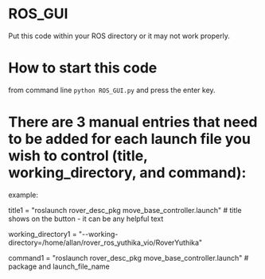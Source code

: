 # ROS_GUI

Put this code within your ROS directory or it may not work properly.

# How to start this code

from command line `python ROS_GUI.py` and press the enter key.

# There are 3 manual entries that need to be added for each launch file you wish to control (title, working_directory, and command):

example:

title1 = "roslaunch rover_desc_pkg move_base_controller.launch"  # title shows on the button - it can be any helpful text

working_directory1 = "--working-directory=/home/allan/rover_ros_yuthika_vio/RoverYuthika"

command1 = "roslaunch rover_desc_pkg move_base_controller.launch"  # package and launch_file_name
